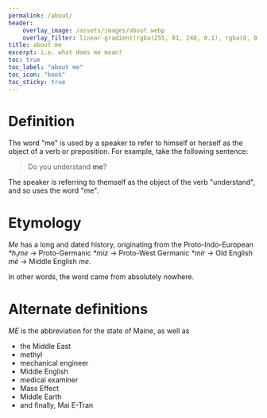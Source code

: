 ```yaml
---
permalink: /about/
header:
    overlay_image: /assets/images/about.webp
    overlay_filter: linear-gradient(rgba(255, 81, 248, 0.1), rgba(0, 0, 255, 0.1))
title: about me
excerpt: i.e. what does me mean?
toc: true
toc_label: "about me"
toc_icon: "book"
toc_sticky: true
---
```

# Definition
The word "me" is used by a speaker to refer to himself or herself as the object of a verb or preposition. For example, take the following sentence:
> Do you understand **me**?

The speaker is referring to themself as the object of the verb "understand", and so uses the word "me".

# Etymology
*Me* has a long and dated history, originating from the Proto-Indo-European *\*h₁me* &rarr; Proto-Germanic *\*miz* &rarr; Proto-West Germanic *\*mir* &rarr; Old English *mē* &rarr; Middle English *me*.

In other words, the word came from absolutely nowhere.

# Alternate definitions
*ME* is the abbreviation for the state of Maine, as well as 
- the Middle East
- methyl
- mechanical engineer
- Middle English
- medical examiner
- Mass Effect
- Middle Earth
- and finally, Mai E-Tran